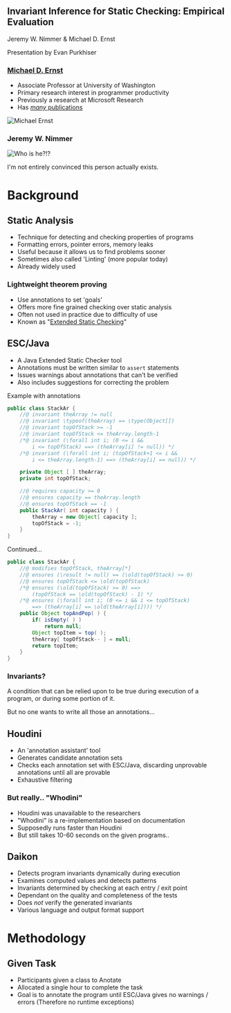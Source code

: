 ## Invariant Inference for Static Checking: Empirical Evaluation

Jeremy W. Nimmer & Michael D. Ernst

Presentation by Evan Purkhiser


### [Michael D. Ernst](http://homes.cs.washington.edu/~mernst/)

 * Associate Professor at University of Washington
 * Primary research interest in programmer productivity
 * Previously a research at Microsoft Research
 * Has [_many_ publications](http://homes.cs.washington.edu/~mernst/pubs/)


![Michael Ernst](http://homes.cs.washington.edu/~mernst/images/mernst-headshot.jpg)


### Jeremy W. Nimmer

![Who is he?!?](http://buildingmarkets.org/blogs/wp-content/blogs.dir/1/files/2010/04/mystman.jpg)

I'm not entirely convinced this person actually exists.


# Background


## Static Analysis

 * Technique for detecting and checking properties of programs
 * Formatting errors, pointer errors, memory leaks
 * Useful because it allows us to find problems sooner
 * Sometimes also called 'Linting' (more popular today)
 * Already widely used


### Lightweight theorem proving

 * Use annotations to set 'goals'
 * Offers more fine grained checking over static analysis
 * Often not used in practice due to difficulty of use
 * Known as "[Extended Static Checking](http://en.wikipedia.org/wiki/Extended_static_checkin)"


## ESC/Java

 * A Java Extended Static Checker tool
 * Annotations must be written similar to `assert` statements
 * Issues warnings about annotations that can't be verified
 * Also includes suggestions for correcting the problem


Example with annotations

```java
public class StackAr {
	//@ invariant theArray != null
	//@ invariant \typeof(theArray) == \type(Object[])
	//@ invariant topOfStack >= -1
	//@ invariant topOfStack <= theArray.length-1
	/*@ invariant (\forall int i; (0 <= i &&
		i <= topOfStack) ==> (theArray[i] != null)) */
	/*@ invariant (\forall int i; (topOfStack+1 <= i &&
		i <= theArray.length-1) ==> (theArray[i] == null)) */

	private Object [ ] theArray;
	private int topOfStack;

	//@ requires capacity >= 0
	//@ ensures capacity == theArray.length
	//@ ensures topOfStack == -1
	public StackAr( int capacity ) {
		theArray = new Object[ capacity ];
		topOfStack = -1;
	}
}
```


Continued...

```java
public class StackAr {
	//@ modifies topOfStack, theArray[*]
	//@ ensures (\result != null) == (\old(topOfStack) >= 0)
	//@ ensures topOfStack <= \old(topOfStack)
	/*@ ensures (\old(topOfStack) >= 0) ==>
		(topOfStack == \old(topOfStack) - 1) */
	/*@ ensures (\forall int i; (0 <= i && i <= topOfStack)
		==> (theArray[i] == \old(theArray[i]))) */
	public Object topAndPop( ) {
		if( isEmpty( ) )
			return null;
		Object topItem = top( );
		theArray[ topOfStack-- ] = null;
		return topItem;
	}
}
```


### Invariants?

A condition that can be relied upon to be true during execution of a program, or
during some portion of it.


But no one wants to write all those an annotations...


## Houdini

 * An 'annotation assistant' tool
 * Generates candidate annotation sets
 * Checks each annotation set with ESC/Java, discarding unprovable annotations
   until all are provable
 * Exhaustive filtering


### But really.. "Whodini"

 * Houdini was unavailable to the researchers
 * "Whodini" is a re-implementation based on documentation
 * Supposedly runs faster than Houdini
 * But still takes 10-60 seconds on the given programs..


## Daikon

 * Detects program invariants dynamically during execution
 * Examines computed values and detects patterns
 * Invariants determined by checking at each entry / exit point
 * Dependant on the quality and completeness of the tests
 * Does _not_ verify the generated invariants
 * Various language and output format support


# Methodology


## Given Task

 * Participants given a class to Anotate
 * Allocated a single hour to complete the task
 * Goal is to annotate the program until ESC/Java gives no warnings / errors (Therefore no runtime exceptions)
